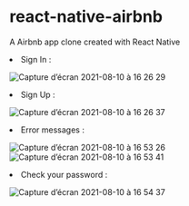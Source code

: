 # react-native-airbnb

A Airbnb app clone created with React Native

<li>Sign In : </li>

![Capture d’écran 2021-08-10 à 16 26 29](https://user-images.githubusercontent.com/77752681/128884959-4b5a8c9c-3e17-4f65-a08d-14f6996009ee.png)

<li>Sign Up : </li>

![Capture d’écran 2021-08-10 à 16 26 37](https://user-images.githubusercontent.com/77752681/128884991-1adace8b-fb52-436e-a56c-299f83ba7bfc.png)

<li>Error messages : </li>

![Capture d’écran 2021-08-10 à 16 53 26](https://user-images.githubusercontent.com/77752681/128889848-d35fccda-48df-4003-81b2-b0706073a29e.png)
![Capture d’écran 2021-08-10 à 16 53 41](https://user-images.githubusercontent.com/77752681/128889873-7bf0933c-c5df-4a65-8dcc-91543dc5a9e4.png)

<li>Check your password : </li>

![Capture d’écran 2021-08-10 à 16 54 37](https://user-images.githubusercontent.com/77752681/128889978-2ea1864f-ffc5-4d97-8cdd-aada0d09840a.png)
